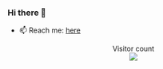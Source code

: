 
### Hi there 👋

- 📫 Reach me: [here](https://tonybenoy.com/)

<p align="center"> 
  Visitor count<br>
  <img src="http://arch.tonybenoy.com/counter.svg" />
</p>


<!--
**tonybenoy/tonybenoy** is a ✨ _special_ ✨ repository because its `README.md` (this file) appears on your GitHub profile.

Here are some ideas to get you started:

- 🔭 I’m currently working on ...

- 👯 I’m looking to collaborate on ...
- 🤔 I’m looking for help with ...
- 💬 Ask me about ...
- 😄 Pronouns: ...
- ⚡ Fun fact: ...
-->

